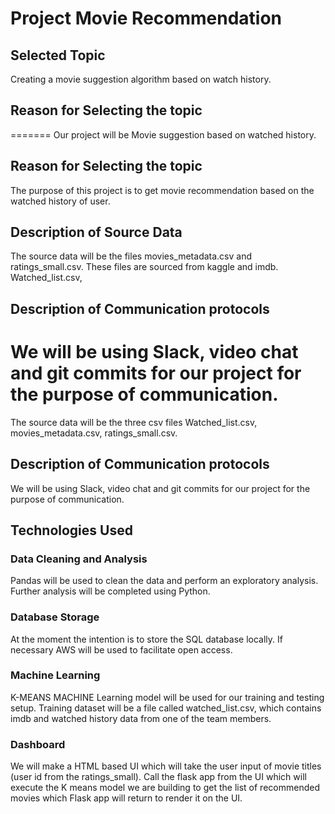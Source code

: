 # Project Movie Recommendation
## Selected Topic
Creating a movie suggestion algorithm based on watch history.

## Reason for Selecting the topic
=======
Our project will be Movie suggestion based on watched history. 

## Reason for Selecting the topic

The purpose of this project is to get movie recommendation based on the watched history of user. 

## Description of Source Data
The source data will be the files movies_metadata.csv and ratings_small.csv.  These files are sourced from kaggle and imdb.  Watched_list.csv, 


## Description of Communication protocols
We will be using Slack, video chat and git commits for our project for the purpose of communication.
=======
The source data will be the three csv files Watched_list.csv, movies_metadata.csv, ratings_small.csv.

## Description of Communication protocols

We will be using Slack, video chat and git commits for our project for the purpose of communication.


## Technologies Used
### Data Cleaning and Analysis
Pandas will be used to clean the data and perform an exploratory analysis. Further analysis will be completed using Python.

### Database Storage
At the moment the intention is to store the SQL database locally.  If necessary AWS will be used to facilitate open access.

### Machine Learning
K-MEANS MACHINE Learning model will be used for our training and testing setup. Training dataset will be a file called watched_list.csv, which contains imdb and watched history data from one of the team members.

### Dashboard
We will make a HTML based UI which will take the user input of movie titles (user id from the ratings_small). Call the flask app from the UI which will execute the K means model we are building to get the list of recommended movies which Flask app will return to render it on the UI.
